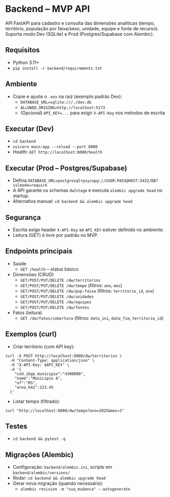 # Backend – MVP API

API FastAPI para cadastro e consulta das dimensões analíticas (tempo, território, população por faixa/sexo, unidade, equipe e fonte de recurso). Suporta modo Dev (SQLite) e Prod (Postgres/Supabase com Alembic).

## Requisitos
- Python 3.11+
- `pip install -r backend/requirements.txt`

## Ambiente
- Copie e ajuste o `.env` na raiz (exemplo padrão Dev):
  - `DATABASE_URL=sqlite:///./dev.db`
  - `ALLOWED_ORIGINS=http://localhost:5173`
  - (Opcional) `API_KEY=...` para exigir `X-API-Key` nos métodos de escrita

## Executar (Dev)
- `cd backend`
- `uvicorn main:app --reload --port 8000`
- Health: `GET http://localhost:8000/health`

## Executar (Prod – Postgres/Supabase)
- Defina `DATABASE_URL=postgresql+psycopg://USER:PASS@HOST:5432/DB?sslmode=require`
- A API garante os schemas `dw`/`stage` e executa `alembic upgrade head` no startup.
- Alternativa manual: `cd backend && alembic upgrade head`

## Segurança
- Escrita exige header `X-API-Key` se `API_KEY` estiver definido no ambiente.
- Leitura (GET) é livre por padrão no MVP.

## Endpoints principais
- Saúde
  - `GET /health` – status básico
- Dimensões (CRUD)
  - `GET/POST/PUT/DELETE /dw/territorios`
  - `GET/POST/PUT/DELETE /dw/tempo` (filtros: `ano`, `mes`)
  - `GET/POST/PUT/DELETE /dw/pop-faixa` (filtros: `territorio_id`, `ano`)
  - `GET/POST/PUT/DELETE /dw/unidades`
  - `GET/POST/PUT/DELETE /dw/equipes`
  - `GET/POST/PUT/DELETE /dw/fontes`
- Fatos (leitura)
  - `GET /dw/fatos/cobertura` (filtros: `data_ini`, `data_fim`, `territorio_id`)

## Exemplos (curl)
- Criar território (com API key):
```
curl -X POST http://localhost:8000/dw/territorios \
  -H "Content-Type: application/json" \
  -H "X-API-Key: $API_KEY" \
  -d '{
    "cod_ibge_municipio":"4300000",
    "nome":"Municipio A",
    "uf":"RS",
    "area_km2":123.45
  }'
```
- Listar tempo (filtrado):
```
curl "http://localhost:8000/dw/tempo?ano=2025&mes=1"
```

## Testes
- `cd backend && pytest -q`

## Migrações (Alembic)
- Configuração: `backend/alembic.ini`, scripts em `backend/alembic/versions/`
- Rodar: `cd backend && alembic upgrade head`
- Gerar nova migração (quando necessário):
  - `alembic revision -m "sua_mudanca" --autogenerate`

